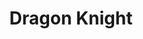 --- 
title: "Dragon Knight"
publishdate: "2019-2-26T16:48:46+02:00"
src: "https://365manga.net/manga/dragon-knight"
image: "https://data.365manga.net/images/thumbnails/30424-dragon-knight.jpg"
description: " From Ivyscan: Rin, a girl fresh from the country, is discovered by Dragon Knight Grian to be the new Star Princess, whose job it is to bring good harvests to the kingdom through her prayers. Rin's powers awaken as she tries to bring the barren lands back to life in order to cure the curse that eats away at the Dragon Knights. However, more and more questions…"
---